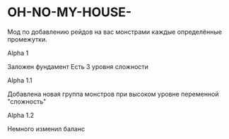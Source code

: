 # OH-NO-MY-HOUSE-
Мод по добавлению рейдов на вас монстрами каждые определённые промежутки.

Alpha 1

Заложен фундамент
Есть 3 уровня сложности

Alpha 1.1

Добавлена новая группа монстров при высоком уровне переменной "сложность"

Alpha 1.2

Немного изменил баланс

